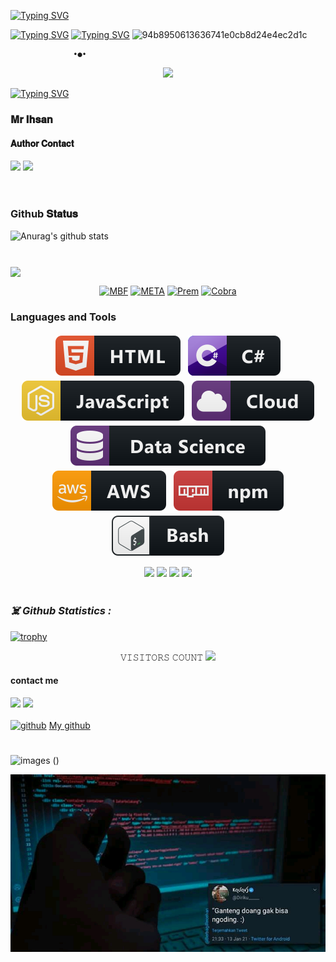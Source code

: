 [![Typing SVG](https://readme-typing-svg.herokuapp.com?font=Cool&color=%23F7671C&center=true&vCenter=true&lines=Ⓞ︎Ⓦ︎Ⓝ︎Ⓔ︎Ⓡ︎+𝗠𝗿+𝗜𝗵𝘀𝗮𝗻)](https://git.io/typing-svg)


[![Typing SVG](https://readme-typing-svg.herokuapp.com?font=Cool&color=%23F7671C&center=true&vCenter=true&lines=WELCOME+TO+MY+PROFILE+)](https://git.io/typing-svg)
 [![Typing SVG](https://readme-typing-svg.herokuapp.com?font=Cool&color=%239766FF&center=true&vCenter=true&lines=HaxooR+Ihsan+THE+BRAND+!;HATERX+MAKES+MEH+FAMOUS+)](https://git.io/typing-svg)
![94b8950613636741e0cb8d24e4ec2d1c](https://user-images.githubusercontent.com/72184388/115982559-89883200-a5b5-11eb-8b23-10b9099f5d68.gif)

 
                  •●•
   </p>

<p align="center">
<img src="https://giffiles.alphacoders.com/120/120248.gif">
</p>
<p align="center">

[![Typing SVG](https://readme-typing-svg.herokuapp.com?font=Cool&color=%23F7671C&center=true&vCenter=true&lines=FUCK+LOL+🖕🏼+🖕🏼+%3A)](https://git.io/typing-svg)
### 𝐌𝐫 𝐈𝐡𝐬𝐚𝐧 
#### 𝐀𝐮𝐭𝐡𝐨𝐫 𝐂𝐨𝐧𝐭𝐚𝐜𝐭 
[![](https://img.shields.io/badge/Facebook-blue?logo=Facebook&logoColor=blue&labelColor=black)](https://www.facebook.com/unknownXX007)
[![](https://img.shields.io/badge/Whatsapp-CHAT-red?logo=Whatsapp&logoColor=Brightgreen&labelColor=night)](https://wa.me/994401850814?text=Asalamualaikum+Bro) <br><br>
#
### Github 𝐒𝐭𝐚𝐭𝐮𝐬
![Anurag's github stats](https://github-readme-stats.vercel.app/api?username=HACKERIHSAN&show_icons=true&theme=radical)<br>
#
<img align="center" src="https://github-readme-stats.anuraghazra1.vercel.app/api/top-langs/?username=MohsinTheLegend&layout=compact&theme=chartreuse-dark" />

<p align="center">
<a href="https://github.com/HACKERIHSAN/MBF"><img title="MBF" src="https://github-readme-stats.vercel.app/api/pin/?username=HACKERIHSAN&repo=MBF&theme=vision-friendly-dark"></a>
<a href="https://github.com/HACKERIHSAN/META"><img title="META" src="https://github-readme-stats.vercel.app/api/pin/?username=HACKERIHSAN&repo=META&theme=dark"></a>
<a href="https://github.com/HACKERIHSAN/Prem"><img title="Prem" src="https://github-readme-stats.vercel.app/api/pin/?username=HACKERIHSAN&repo=Prem&theme=vision-friendly-dark"></a>
 <a href="https://github.com/HACKERIHSAN/Cobra"><img title="Cobra" src="https://github-readme-stats.vercel.app/api/pin/?username=HACKERIHSAN&repo=Cobra&theme=tokyonight"></a>


### Languages and Tools
</p>

<p align="center">
<img src="https://raw.githubusercontent.com/8bithemant/8bithemant/master/svg/dev/languages/html.svg" alt="Twitter" style="vertical-align:top; margin:4px"> <img src="https://raw.githubusercontent.com/8bithemant/8bithemant/master/svg/dev/languages/csharp.svg"alt="Twitter" style="vertical-align:top; margin:4px"> <img src="https://raw.githubusercontent.com/8bithemant/8bithemant/master/svg/dev/languages/js.svg" alt="Twitter" style="vertical-align:top; margin:4px"> <img src="https://raw.githubusercontent.com/8bithemant/8bithemant/master/svg/dev/misc/cloud.svg" alt="Twitter" style="vertical-align:top; margin:4px"> <img src="https://raw.githubusercontent.com/8bithemant/8bithemant/master/svg/dev/misc/datascience.svg" alt="Twitter" style="vertical-align:top; margin:4px"> <img src="https://raw.githubusercontent.com/8bithemant/8bithemant/master/svg/dev/services/aws.svg" alt="Twitter" style="vertical-align:top; margin:4px"> <img src="https://raw.githubusercontent.com/8bithemant/8bithemant/master/svg/dev/services/npm.svg" alt="Twitter" style="vertical-align:top; margin:4px"> <img src="https://raw.githubusercontent.com/8bithemant/8bithemant/master/svg/dev/tools/bash.svg" alt="Twitter" style="vertical-align:top; margin:4px">
 </p>
<p align="center">
<code><a href="https://www.python.org/" target="_blank"><img height="50" src="https://www.vectorlogo.zone/logos/python/python-ar21.svg"></a></code>
<code><a href="https://www.linux.org/" target="_blank"><img height="50" src="https://www.vectorlogo.zone/logos/linux/linux-ar21.svg"></a></code>
<code><a href="https://reactjs.org/" target="_blank"><img height="50" src="https://www.vectorlogo.zone/logos/reactjs/reactjs-ar21.svg"></a></code>
<code><a href="https://www.docker.com/" target="_blank"><img height="50" src="https://www.vectorlogo.zone/logos/docker/docker-official.svg"></a></code>
<br/><br/>
</p>

<h3><b><i>☠️ Github Statistics :</i></b></h3>
<a href="https://github.com/HACKERIHSAN"><img title="trophy" src="https://github-profile-trophy.vercel.app/?username=HACKERIHSAN&theme=monokai"></a>
</p>  
<p align="center"> 
 𝚅𝙸𝚂𝙸𝚃𝙾𝚁𝚂 𝙲𝙾𝚄𝙽𝚃
 <img src="https://profile-counter.glitch.me/HACKERIHSAN/count.svg" />
</p>

#### contact me
[![](https://img.shields.io/badge/Facebook-blue?logo=Facebook&logoColor=blue&labelColor=white)](https://www.facebook.com/unknownXX007)
[![](https://img.shields.io/badge/Whatsapp-CHAT-red?logo=Whatsapp&logoColor=Brightgreen&labelColor=white)](https://wa.me/994401850814?text=Asalamualaikum+Bro) <br><br>
[<img src='https://cdn.jsdelivr.net/npm/simple-icons@3.0.1/icons/github.svg' alt='github' height='40'>](https://github.com/HACKERIHSAN) <a href="https://github.com/HACKERIHSAN">My github</a>  
#
![images ()](https://user-images.githubusercontent.com/79760783/142288494-ad27efef-b287-4eb1-b585-0ffba59895e1.jpeg)

<img src="https://github.com/ROMI-AFRZL/ROMI-AFRZL/blob/main/Ngentod/status_me_status_90e259db678545f49a41faf12e095d58.jpg" width="640" title="Menu" alt="Menu">
 
